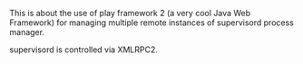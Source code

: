 This is about the use of play framework 2 (a very cool Java Web Framework) for managing multiple remote instances of supervisord process manager.

supervisord is controlled via XMLRPC2.